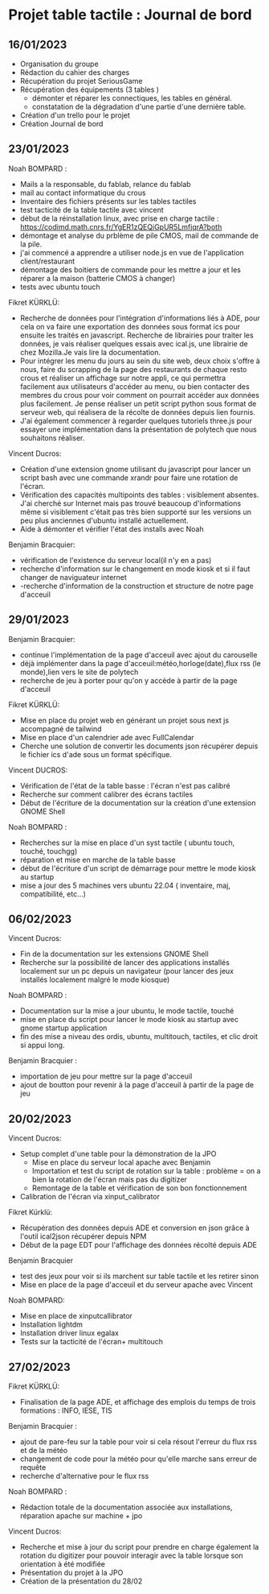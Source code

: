 # Projet table tactile : Journal de bord

## 16/01/2023
* Organisation du groupe
* Rédaction du cahier des charges
* Récupération du projet SeriousGame
* Récupération des équipements (3 tables )
    * démonter et réparer les connectiques, les tables en général.
    * constatation de la dégradation d'une partie d'une dernière table.
* Création d'un trello pour le projet
* Création Journal de bord

## 23/01/2023

Noah BOMPARD : 
- Mails a la responsable, du fablab, relance du fablab
- mail au contact informatique du crous 
- Inventaire des fichiers présents sur les tables tactiles 
- test tacticité de la table tactile avec vincent 
- début de la réinstallation linux, avec prise en charge tactile : https://codimd.math.cnrs.fr/YgER1zQEQiGpUR5LmfjqrA?both
- démontage et analyse du prblème de pile CMOS, mail de commande de la pile.
- j'ai commencé a apprendre a utiliser node.js en vue de l'application client/restaurant
- démontage des boitiers de commande pour les mettre a jour et les réparer a la maison (batterie CMOS à changer)
- tests avec ubuntu touch

Fikret KÜRKLÜ: 

- Recherche de données pour l'intégration d'informations liés à ADE, pour cela on va faire une exportation des données sous format ics pour ensuite les traités en javascript. Recherche de librairies pour traiter les données, je vais réaliser quelques essais avec ical.js, une librairie de chez Mozilla.Je vais lire la documentation. 
- Pour intégrer les menu du jours au sein du site web, deux choix s'offre à nous, faire du scrapping de la page des restaurants de chaque resto crous et réaliser un affichage sur notre appli, ce qui permettra facilement aux utilisateurs d'accéder au menu, ou bien contacter des membres du crous pour voir comment on pourrait accéder aux données plus facilement. Je pense réaliser un petit script python sous format de serveur web, qui réalisera de la récolte de données depuis lien fournis.
- J'ai également commencer à regarder quelques tutoriels three.js pour essayer une implémentation dans  la présentation de polytech que nous souhaitons réaliser.

Vincent Ducros:

- Création d'une extension gnome utilisant du javascript pour lancer un script bash avec une commande xrandr pour faire une rotation de l'écran.
- Vérification des capacités multipoints des tables : visiblement absentes. J'ai cherché sur Internet mais pas trouvé beaucoup d'informations même si visiblement c'était pas très bien supporté sur les versions un peu plus anciennes d'ubuntu installé actuellement.
- Aide à démonter et vérifier l'état des installs avec Noah

Benjamin Bracquier:
- vérification de l'existence du serveur local(il n'y en a pas)
- recherche d'information sur le changement en mode kiosk et si il faut changer de naviguateur internet
- -recherche d'information de la construction et structure de notre page d'acceuil

## 29/01/2023

Benjamin Bracquier:
- continue l'implémentation de la page d'acceuil avec ajout du carouselle
- déjà implémenter dans la page d'acceuil:météo,horloge(date),flux rss (le monde),lien vers le site de polytech
- recherche de jeu à porter pour qu'on y accède à partir de la page d'acceuil

Fikret KÜRKLÜ:
- Mise en place du projet web en générant un projet sous next js accompagné de tailwind
- Mise en place d'un calendrier ade avec FullCalendar
- Cherche une solution de convertir les documents json récupérer depuis le fichier ics d'ade sous un format spécifique.

Vincent DUCROS:
- Vérification de l'état de la table basse : l'écran n'est pas calibré
- Recherche sur comment calibrer des écrans tactiles
- Début de l'écriture de la documentation sur la création d'une extension GNOME Shell

Noah BOMPARD : 
- Recherches sur la mise en place d'un syst tactile ( ubuntu touch, touché, touchgg)
- réparation et mise en marche de la table basse
- début de l'écriture d'un script de démarrage pour mettre le mode kiosk au startup
- mise a jour des 5 machines vers ubuntu 22.04 ( inventaire, maj, compatibilité, etc...)


## 06/02/2023

Vincent Ducros:
- Fin de la documentation sur les extensions GNOME Shell
- Recherche sur la possibilité de lancer des applications installés localement sur un pc depuis un navigateur (pour lancer des jeux installés localement malgré le mode kiosque)

Noah BOMPARD : 
- Documentation sur la mise a jour ubuntu, le mode tactile, touché
- mise en place du script pour lancer le mode kiosk au startup avec gnome startup application
- fin des mise a niveau des ordis, ubuntu, multitouch, tactiles, et clic droit si appui long.

Benjamin Bracquier :
- importation de jeu pour mettre sur la page d'acceuil
- ajout de boutton pour revenir à la page d'acceuil à partir de la page de jeu

## 20/02/2023

Vincent Ducros:
- Setup complet d'une table pour la démonstration de la JPO
    + Mise en place du serveur local apache avec Benjamin
    + Importation et test du script de rotation sur la table : problème = on a bien la rotation de l'écran mais pas du digitizer
    + Remontage de la table et vérification de son bon fonctionnement
- Calibration de l'écran via xinput_calibrator

Fikret Kürklü:
- Récupération des données depuis ADE et conversion en json grâce à l'outil ical2json récupérer depuis NPM
- Début de la page EDT pour l'affichage des données récolté depuis ADE 

Benjamin Bracquier
- test des jeux pour voir si ils marchent sur table tactile et les retirer sinon
- Mise en place de la page d'acceuil et du serveur apache avec Vincent

Noah BOMPARD:
- Mise en place de xinputcallibrator
- Installation lightdm
- Installation driver linux egalax
- Tests sur la tacticité de l'écran+ multitouch

## 27/02/2023

Fikret KÜRKLÜ:
- Finalisation de la page ADE, et affichage des emplois du temps de trois formations : INFO, IESE, TIS

Benjamin Bracquier :
- ajout de pare-feu sur la table pour voir si cela résout l'erreur du flux rss et de la météo
- changement de code pour la météo pour qu'elle marche sans erreur de requête
- recherche d'alternative pour le flux rss

Noah BOMPARD :
- Rédaction totale de la documentation associée aux installations, réparation apache sur machine + jpo

Vincent Ducros:
- Recherche et mise à jour du script pour prendre en charge également la rotation du digitizer pour pouvoir interagir avec la table lorsque son orientation à été modifiée
- Présentation du projet à la JPO
- Création de la présentation du 28/02
